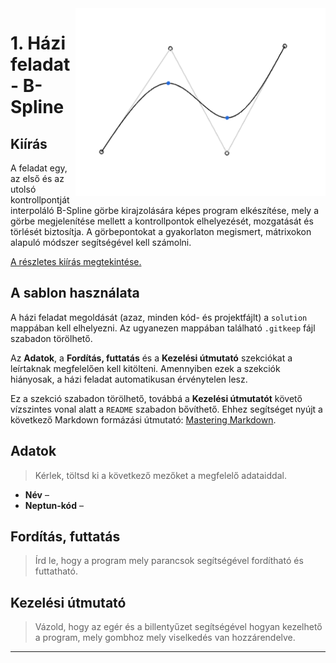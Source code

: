 <img alt="B-Spline" src="img/preview.png" width="400" align="right">

# 1. Házi feladat - B-Spline

## Kiírás

A feladat egy, az első és az utolsó kontrollpontját interpoláló B-Spline görbe kirajzolására képes program elkészítése, mely a görbe megjelenítése mellett a kontrollpontok elhelyezését, mozgatását és törlését biztosítja. A görbepontokat a gyakorlaton megismert, mátrixokon alapuló módszer segítségével kell számolni.

[A részletes kiírás megtekintése.](https://observablehq.com/@battila7/19-20-2-1-hazi-feladat-b-spline)

## A sablon használata

A házi feladat megoldását (azaz, minden kód- és projektfájlt) a `solution` mappában kell elhelyezni. Az ugyanezen mappában található `.gitkeep` fájl szabadon törölhető.

Az **Adatok**, a **Fordítás, futtatás** és a **Kezelési útmutató** szekciókat a leírtaknak megfelelően kell kitölteni. Amennyiben ezek a szekciók hiányosak, a házi feladat automatikusan érvénytelen lesz.

Ez a szekció szabadon törölhető, továbbá a **Kezelési útmutatót** követő vízszintes vonal alatt a `README` szabadon bővíthető. Ehhez segítséget nyújt a következő Markdown formázási útmutató: [Mastering Markdown](https://guides.github.com/features/mastering-markdown/).

## Adatok

> Kérlek, töltsd ki a következő mezőket a megfelelő adataiddal.

  * **Név** –
  * **Neptun-kód** –

## Fordítás, futtatás

> Írd le, hogy a program mely parancsok segítségével fordítható és futtatható. 

## Kezelési útmutató

> Vázold, hogy az egér és a billentyűzet segítségével hogyan kezelhető a program, mely gombhoz mely viselkedés van hozzárendelve.

---
